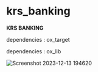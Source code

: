# krs_banking


**KRS BANKING**

dependencies : ox_target

dependencies : ox_lib

![Screenshot 2023-12-13 194620](https://github.com/Krs-Scripts/krs_banking/assets/131356071/8b9640f5-9abb-4cc7-bf8c-6aeecf529820)
